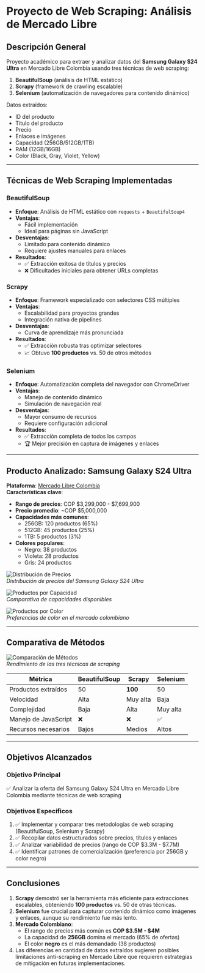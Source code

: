 # Proyecto de Web Scraping: Análisis de Mercado Libre  

## Descripción General  
Proyecto académico para extraer y analizar datos del **Samsung Galaxy S24 Ultra** en Mercado Libre Colombia usando tres técnicas de web scraping:  
1. **BeautifulSoup** (análisis de HTML estático)  
2. **Scrapy** (framework de crawling escalable)  
3. **Selenium** (automatización de navegadores para contenido dinámico)  

Datos extraídos:  
- ID del producto  
- Título del producto  
- Precio  
- Enlaces e imágenes  
- Capacidad (256GB/512GB/1TB)  
- RAM (12GB/16GB)  
- Color (Black, Gray, Violet, Yellow)  

---

## Técnicas de Web Scraping Implementadas  

### BeautifulSoup  
- **Enfoque**: Análisis de HTML estático con `requests` + `BeautifulSoup4`  
- **Ventajas**:  
  - Fácil implementación  
  - Ideal para páginas sin JavaScript  
- **Desventajas**:  
  - Limitado para contenido dinámico  
  - Requiere ajustes manuales para enlaces  
- **Resultados**:  
  - ✅ Extracción exitosa de títulos y precios  
  - ❌ Dificultades iniciales para obtener URLs completas  

### Scrapy  
- **Enfoque**: Framework especializado con selectores CSS múltiples  
- **Ventajas**:  
  - Escalabilidad para proyectos grandes  
  - Integración nativa de pipelines  
- **Desventajas**:  
  - Curva de aprendizaje más pronunciada  
- **Resultados**:  
  - ✅ Extracción robusta tras optimizar selectores  
  - 📈 Obtuvo **100 productos** vs. 50 de otros métodos  

### Selenium  
- **Enfoque**: Automatización completa del navegador con ChromeDriver  
- **Ventajas**:  
  - Manejo de contenido dinámico  
  - Simulación de navegación real  
- **Desventajas**:  
  - Mayor consumo de recursos  
  - Requiere configuración adicional  
- **Resultados**:  
  - ✅ Extracción completa de todos los campos  
  - 🏆 Mejor precisión en captura de imágenes y enlaces  

---

## Producto Analizado: Samsung Galaxy S24 Ultra  

**Plataforma**: [Mercado Libre Colombia](https://listado.mercadolibre.com.co/samsung-s24-ultra)  
**Características clave**:  
- **Rango de precios**: COP $3,299,000 - $7,699,900  
- **Precio promedio**: ~COP $5,000,000  
- **Capacidades más comunes**:  
  - 256GB: 120 productos (65%)  
  - 512GB: 45 productos (25%)  
  - 1TB: 5 productos (3%)  
- **Colores populares**:  
  - Negro: 38 productos  
  - Violeta: 28 productos  
  - Gris: 24 productos  

![Distribución de Precios](distribucion_precios.png)  
*Distribución de precios del Samsung Galaxy S24 Ultra*

![Productos por Capacidad](productos_por_capacidad.png)  
*Comparativa de capacidades disponibles*

![Productos por Color](productos_por_color.png)  
*Preferencias de color en el mercado colombiano*

---

## Comparativa de Métodos  

![Comparación de Métodos](comparacion_metodos.png)  
*Rendimiento de las tres técnicas de scraping*

| Métrica                | BeautifulSoup | Scrapy | Selenium |
|-----------------------|---------------|--------|----------|
| Productos extraídos   | 50            | **100**| 50       |
| Velocidad             | Alta          | Muy alta| Baja     |
| Complejidad           | Baja          | Alta   | Muy alta |
| Manejo de JavaScript  | ❌            | ❌     | ✅       |
| Recursos necesarios   | Bajos         | Medios | Altos    |

---

## Objetivos Alcanzados  

### Objetivo Principal  
✅ Analizar la oferta del Samsung Galaxy S24 Ultra en Mercado Libre Colombia mediante técnicas de web scraping  

### Objetivos Específicos  
1. ✅ Implementar y comparar tres metodologías de web scraping (BeautifulSoup, Selenium y Scrapy)  
2. ✅ Recopilar datos estructurados sobre precios, títulos y enlaces  
3. ✅ Analizar variabilidad de precios (rango de COP $3.3M - $7.7M)  
4. ✅ Identificar patrones de comercialización (preferencia por 256GB y color negro)  

---

## Conclusiones  

1. **Scrapy** demostró ser la herramienta más eficiente para extracciones escalables, obteniendo **100 productos** vs. 50 de otras técnicas.  
2. **Selenium** fue crucial para capturar contenido dinámico como imágenes y enlaces, aunque su rendimiento fue más lento.  
3. **Mercado Colombiano**:  
   - El rango de precios más común es **COP $3.5M - $4M**  
   - La capacidad de **256GB** domina el mercado (65% de ofertas)  
   - El color **negro** es el más demandado (38 productos)  
4. Las diferencias en cantidad de datos extraídos sugieren posibles limitaciones anti-scraping en Mercado Libre que requieren estrategias de mitigación en futuras implementaciones.  